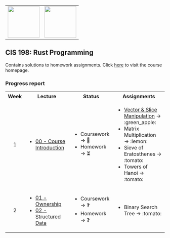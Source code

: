 <table>
  <tr>
    <td><img height="100" src="https://logonoid.com/images/university-of-pennsylvania-logo.png"></td>
    <td><img height="100" src="https://upload.wikimedia.org/wikipedia/commons/thumb/d/d5/Rust_programming_language_black_logo.svg/1024px-Rust_programming_language_black_logo.svg.png"></td>
  </tr>
</table>

## CIS 198: Rust Programming

Contains solutions to homework assignments. Click [here](https://dhole.github.io/rust-slides/schedule/) to visit the course homepage.


### Progress report

<table>
  <tbody>
    <tr>
      <th>Week</th>
      <th>Lecture</th>
      <th align="center">Status</th>
      <th align="center">Assignments</th>
    </tr>
    <tr>
      <td align="center">1</td>
      <td>
        <ul>
          <li>
            <a href="https://dhole.github.io/rust-slides/00">00 - Course Introduction</a>
          </li>
        </ul>
      </td>
      <td>
        <ul>
          <li>
            Coursework → 💯
          </li>
          <li>
            Homework → ⏳
          </li>
        </ul>
      </td>
      <td>
        <ul>
          <li><a href="hw01/src/problem1.rs">Vector & Slice Manipulation</a> → :green_apple: </li>
          <li>Matrix Multiplication → :lemon:</li>
          <li>Sieve of Eratosthenes → :tomato: </li>
          <li>Towers of Hanoi → :tomato: </li>
        </ul>
      </td>
    </tr>
    <tr>
      <td align="center">2</td>
      <td>
        <ul>
          <li>
            <a href="https://dhole.github.io/rust-slides/01">01 - Ownership</a>
          </li>
          <li>
            <a href="https://dhole.github.io/rust-slides/02">02 - Structured Data</a>
          </li>
        </ul>
      </td>
      <td>
        <ul>
          <li>
            Coursework → ❓
          </li>
          <li>
            Homework → ❓
          </li>
        </ul>
      </td>
      <td>
        <ul>
          <li>Binary Search Tree → :tomato: </li>
        </ul>
      </td>
    </tr>
  </tbody>
</table>
